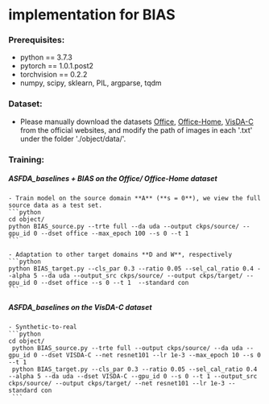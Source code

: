 # implementation for **BIAS**
 

### Prerequisites:
- python == 3.7.3
- pytorch == 1.0.1.post2
- torchvision == 0.2.2
- numpy, scipy, sklearn, PIL, argparse, tqdm

### Dataset:

- Please manually download the datasets [Office](https://drive.google.com/file/d/0B4IapRTv9pJ1WGZVd1VDMmhwdlE/view), [Office-Home](https://drive.google.com/file/d/0B81rNlvomiwed0V1YUxQdC1uOTg/view), [VisDA-C](https://github.com/VisionLearningGroup/taskcv-2017-public/tree/master/classification) from the official websites, and modify the path of images in each '.txt' under the folder './object/data/'.


### Training:
	
##### ASFDA_baselines + BIAS on the Office/ Office-Home dataset
	- Train model on the source domain **A** (**s = 0**), we view the full source data as a test set.
    ```python
    cd object/
    python BIAS_source.py --trte full --da uda --output ckps/source/ --gpu_id 0 --dset office --max_epoch 100 --s 0 --t 1
    ```
	
	- Adaptation to other target domains **D and W**, respectively
    ```python
    python BIAS_target.py --cls_par 0.3 --ratio 0.05 --sel_cal_ratio 0.4 --alpha 5 --da uda --output_src ckps/source/ --output ckps/target/ --gpu_id 0 --dset office --s 0 --t 1  --standard con
    ```
   
##### ASFDA_baselines on the VisDA-C dataset
	- Synthetic-to-real 
    ```python
    cd object/
	 python BIAS_source.py --trte full --output ckps/source/ --da uda --gpu_id 0 --dset VISDA-C --net resnet101 --lr 1e-3 --max_epoch 10 --s 0 --t 1
	 python BIAS_target.py --cls_par 0.3 --ratio 0.05 --sel_cal_ratio 0.4 --alpha 5 --da uda --dset VISDA-C --gpu_id 0 --s 0 --t 1 --output_src ckps/source/ --output ckps/target/ --net resnet101 --lr 1e-3 --standard con
	 ```
	
